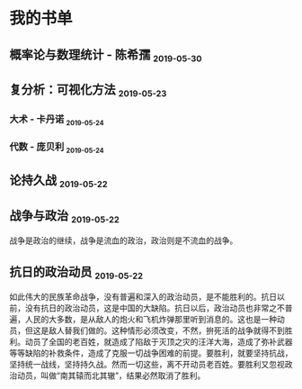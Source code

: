 # 我的书单

[annotation]: <id> (da664dad-4fa9-464f-8936-403d73e318fe)
[annotation]: <status> (public)
[annotation]: <create_time> (2019-05-22 18:18:08)
[annotation]: <category> (读书笔记)
[annotation]: <comments> (true)

## 概率论与数理统计 - 陈希孺 <sub><small>2019-05-30</small></sub>

## 复分析：可视化方法 <sub><small>2019-05-23</small></sub>

### 大术 - 卡丹诺 <sub><small>2019-05-24</small></sub>

### 代数 - 庞贝利 <sub><small>2019-05-24</small></sub>

## 论持久战 <sub><small>2019-05-22</small></sub>

## 战争与政治 <sub><small>2019-05-22</small></sub>

战争是政治的继续，战争是流血的政治，政治则是不流血的战争。

## 抗日的政治动员 <sub><small>2019-05-22</small></sub>

如此伟大的民族革命战争，没有普遍和深入的政治动员，是不能胜利的。抗日以前，没有抗日的政治动员，这是中国的大缺陷。抗日以后，政治动员也非常之不普遍，人民的大多数，是从敌人的炮火和飞机炸弹那里听到消息的。这也是一种动员，但这是敌人替我们做的。这种情形必须改变，不然，拚死活的战争就得不到胜利。动员了全国的老百姓，就造成了陷敌于灭顶之灾的汪洋大海，造成了弥补武器等等缺陷的补救条件，造成了克服一切战争困难的前提。要胜利，就要坚持抗战，坚持统一战线，坚持持久战。然而一切这些，离不开动员老百姓。要胜利又忽视政治动员，叫做“南其辕而北其辙”，结果必然取消了胜利。